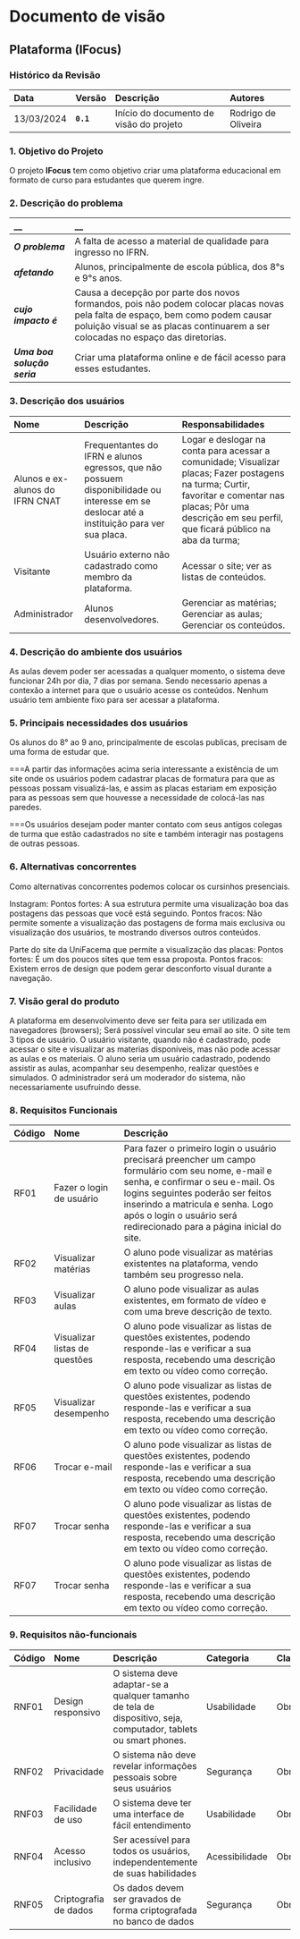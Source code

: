 # Documento de visão

## Plataforma (IFocus)

### Histórico da Revisão 

|  Data  | Versão | Descrição | Autores |
|:-------|:-------|:----------|:------|
| 13/03/2024 |  **`0.1`** | Início do documento de visão do projeto  | Rodrigo de Oliveira |


### 1. Objetivo do Projeto 

O projeto __IFocus__ tem como objetivo criar uma plataforma educacional em formato de curso para estudantes que querem ingre.
 

### 2. Descrição do problema 

|         __        | __   |
|:------------------|:-----|
| **_O problema_**    | A falta de acesso a material de qualidade para ingresso no IFRN.   |
| **_afetando_**      | Alunos, principalmente de escola pública, dos 8°s e 9°s anos. |
| **_cujo impacto é_**| Causa a decepção por parte dos novos formandos, pois não podem colocar placas novas pela falta de espaço, bem como podem causar poluição visual se as placas continuarem a ser colocadas no espaço das diretorias.|
| **_Uma boa solução seria_** | Criar uma plataforma online e de fácil acesso para esses estudantes.|


### 3. Descrição dos usuários

| Nome | Descrição | Responsabilidades |
|:---  |:--- |:--- |
| Alunos e ex-alunos do IFRN CNAT  | Frequentantes do IFRN e alunos egressos, que não possuem disponibilidade ou interesse em se deslocar até a instituição para ver sua placa. | Logar e deslogar na conta para acessar a comunidade; Visualizar placas; Fazer postagens na turma; Curtir, favoritar e comentar nas placas; Pôr uma descrição em seu perfil, que ficará público na aba da turma;|
| Visitante  | Usuário externo não cadastrado como membro da plataforma. | Acessar o site; ver as listas de conteúdos.|
| Administrador | Alunos desenvolvedores. | Gerenciar as matérias; Gerenciar as aulas; Gerenciar os conteúdos.|

### 4. Descrição do ambiente dos usuários

As aulas devem poder ser acessadas a qualquer momento, o sistema deve funcionar 24h por dia, 7 dias por semana. Sendo necessario apenas a contexão a internet para que o usuário acesse os conteúdos.
Nenhum usuário tem ambiente fixo para ser acessar a plataforma.


### 5. Principais necessidades dos usuários
Os alunos do 8° ao 9 ano, principalmente de escolas publicas, precisam de uma forma de estudar que.

===A partir das informações acima seria interessante a existência de um site onde os usuários podem cadastrar placas de formatura para que as pessoas possam visualizá-las, e assim as placas estariam em exposição para as pessoas sem que houvesse a necessidade de colocá-las nas paredes.

===Os usuários desejam poder manter contato com seus antigos colegas de turma que estão cadastrados no site e também interagir nas postagens de outras pessoas.


### 6.	Alternativas concorrentes
Como alternativas concorrentes podemos colocar os cursinhos presenciais.

Instagram:
Pontos fortes: A sua estrutura permite uma visualização boa das postagens das pessoas que você está seguindo.
Pontos fracos: Não permite somente a visualização das postagens de forma mais exclusiva ou visualização dos usuários, te mostrando diversos outros conteúdos.

Parte do site da UniFacema que permite a visualização das placas:
Pontos fortes: É um dos poucos sites que tem essa proposta.
Pontos fracos: Existem erros de design que podem gerar desconforto visual durante a navegação.



### 7.	Visão geral do produto
A plataforma em desenvolvimento deve ser feita para ser utilizada em navegadores (browsers);
Será possível vincular seu email ao site.
O site tem 3 tipos de usuário. O usuário visitante, quando não é cadastrado, pode acessar o site e visualizar as materias disponíveis, mas não pode acessar as aulas e os materiais. 
O aluno seria um usuário cadastrado, podendo assistir as aulas, acompanhar seu desempenho, realizar questões e simulados.
O administrador será um moderador do sistema, não necessariamente usufruindo desse.
 

### 8. Requisitos Funcionais

| Código | Nome | Descrição |
|:---  |:--- |:--- |
| RF01 | Fazer o login de usuário | Para fazer o primeiro login o usuário precisará preencher um campo formulário com seu nome, e-mail e senha, e confirmar o seu e-mail. Os logins seguintes poderão ser feitos inserindo a matricula e senha. Logo após o login o usuário será redirecionado para a página inicial do site. |
| RF02 | Visualizar matérias | O aluno pode visualizar as matérias existentes na plataforma, vendo também seu progresso nela. |
| RF03 | Visualizar aulas | O aluno pode visualizar as aulas existentes, em formato de vídeo e com uma breve descrição de texto. |
| RF04 | Visualizar listas de questões | O aluno pode visualizar as listas de questões existentes, podendo responde-las e verificar a sua resposta, recebendo uma descrição em texto ou vídeo como correção. |
| RF05 | Visualizar desempenho | O aluno pode visualizar as listas de questões existentes, podendo responde-las e verificar a sua resposta, recebendo uma descrição em texto ou vídeo como correção. |
| RF06 | Trocar e-mail | O aluno pode visualizar as listas de questões existentes, podendo responde-las e verificar a sua resposta, recebendo uma descrição em texto ou vídeo como correção. |
| RF07 | Trocar senha | O aluno pode visualizar as listas de questões existentes, podendo responde-las e verificar a sua resposta, recebendo uma descrição em texto ou vídeo como correção. |
| RF07 | Trocar senha | O aluno pode visualizar as listas de questões existentes, podendo responde-las e verificar a sua resposta, recebendo uma descrição em texto ou vídeo como correção. |



### 9. Requisitos não-funcionais

 Código | Nome | Descrição | Categoria | Classificação
|:---  |:--- |:--- |:--- |:--- |
| RNF01 | Design responsivo | O sistema deve adaptar-se a qualquer tamanho de tela de dispositivo, seja, computador, tablets ou smart phones. | Usabilidade | Obrigatório |
| RNF02 | Privacidade | O sistema não deve revelar informações pessoais sobre seus usuários | Segurança | Obrigatório |
| RNF03 | Facilidade de uso | O sistema deve ter uma interface de fácil entendimento | Usabilidade | Obrigatório |
| RNF04 | Acesso inclusivo | Ser acessível para todos os usuários, independentemente de suas habilidades | Acessibilidade | Obrigatório |
| RNF05 | Criptografia de dados| Os dados devem ser gravados de forma criptografada no banco de dados | Segurança | Obrigatório |

